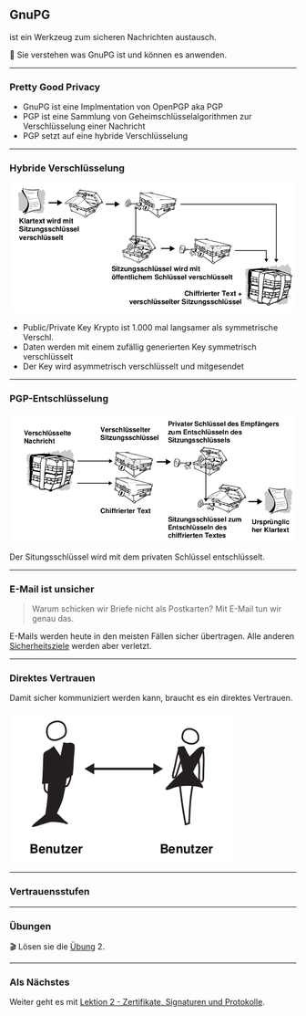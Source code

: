 ## GnuPG

ist ein Werkzeug zum sicheren Nachrichten austausch.

🎯 Sie verstehen was GnuPG ist und können es anwenden.

---
### Pretty Good Privacy

* GnuPG ist eine Implmentation von OpenPGP aka PGP
* PGP ist eine Sammlung von Geheimschlüsselalgorithmen zur Verschlüsselung einer Nachricht
* PGP setzt auf eine hybride Verschlüsselung

---
### Hybride Verschlüsselung

![](../hybride-Verschluesselung.png)

* Public/Private Key Krypto ist 1.000 mal langsamer als symmetrische Verschl.
* Daten werden mit einem zufällig generierten Key symmetrisch verschlüsselt
* Der Key wird asymmetrisch verschlüsselt und mitgesendet

---
### PGP-Entschlüsselung

![](../pgp-entschluesselung.png)

Der Situngsschlüssel wird mit dem privaten Schlüssel entschlüsselt.

---
### E-Mail ist unsicher

> Warum schicken wir Briefe nicht als Postkarten? Mit E-Mail tun wir genau das.

E-Mails werden heute in den meisten Fällen sicher übertragen. Alle anderen [Sicherheitsziele](slides0.md#Sicherheitsziele) werden aber verletzt.

---
### Direktes Vertrauen

Damit sicher kommuniziert werden kann, braucht es ein direktes Vertrauen.

![](../direktes-vertrauen.png)

---
### Vertrauensstufen



---
### Übungen

🎬 Lösen sie die [Übung](übungen.md) 2.

---
### Als Nächstes

Weiter geht es mit [Lektion 2 - Zertifikate, Signaturen und Protokolle](../topic-2/README.md).
